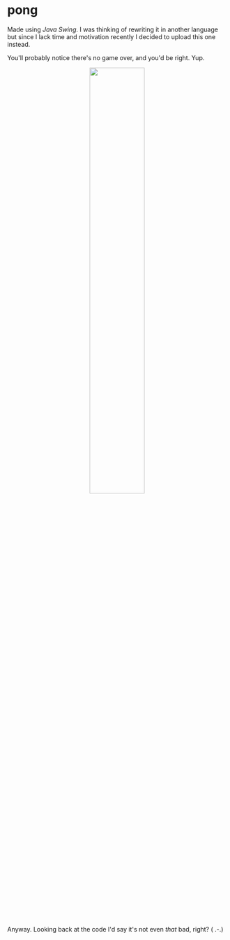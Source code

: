 # pong
Made using _Java Swing_. I was thinking of rewriting it in another language but since I lack time and motivation recently I decided to upload this one instead.

You'll probably notice there's no game over, and you'd be right. Yup.

<p align="center"><img src="https://i.ibb.co/KLzRk2N/pong.png" width="50%"></p>

Anyway. Looking back at the code I'd say it's not even _that_ bad, right? ( .-.)
